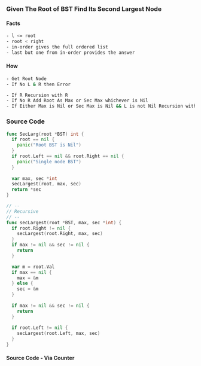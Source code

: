 ### Given The Root of BST Find Its Second Largest Node

#### Facts
```bash
- l <= root
- root < right
- in-order gives the full ordered list
- last but one from in-order provides the answer
```

#### How
```bash
- Get Root Node
- If No L & R then Error

- If R Recursion with R
- If No R Add Root As Max or Sec Max whichever is Nil
- If Either Max is Nil or Sec Max is Nil && L is not Nil Recursion with L
```

### Source Code
```go
func SecLarg(root *BST) int {
  if root == nil {
    panic("Root BST is Nil")
  }
  if root.Left == nil && root.Right == nil {
    panic("Single node BST")
  }
  
  var max, sec *int
  secLargest(root, max, sec)
  return *sec
}

// --
// Recursive
// --
func secLargest(root *BST, max, sec *int) {
  if root.Right != nil {
    secLargest(root.Right, max, sec)
  } 
  if max != nil && sec != nil {
    return
  }

  var m = root.Val
  if max == nil {
    max = &m
  } else {
    sec = &m
  }
  
  if max != nil && sec != nil {
    return
  }
  
  if root.Left != nil {
    secLargest(root.Left, max, sec)
  }
}
```

#### Source Code - Via Counter
```go
```

